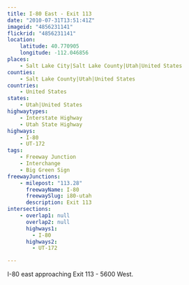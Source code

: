 ```yaml
---
title: I-80 East - Exit 113
date: "2010-07-31T13:51:41Z"
imageid: "4856231141"
flickrid: "4856231141"
location:
    latitude: 40.770905
    longitude: -112.046856
places:
    - Salt Lake City|Salt Lake County|Utah|United States
counties:
    - Salt Lake County|Utah|United States
countries:
    - United States
states:
    - Utah|United States
highwaytypes:
    - Interstate Highway
    - Utah State Highway
highways:
    - I-80
    - UT-172
tags:
    - Freeway Junction
    - Interchange
    - Big Green Sign
freewayJunctions:
    - milepost: "113.28"
      freewayName: I-80
      freewaySlug: i80-utah
      description: Exit 113
intersections:
    - overlap1: null
      overlap2: null
      highways1:
        - I-80
      highways2:
        - UT-172

---
```

I-80 east approaching Exit 113 - 5600 West.